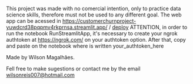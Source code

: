 This project was made with no comercial intention, only to practice data science skills, therefore must not be used to any different goal.
The web app can be acessed in https://customerchurnproject-yuwdcrd38pqpmv4rkprnsa.streamlit.app/ /
[deploy](https://customerchurnproject-yuwdcrd38pqpmv4rkprnsa.streamlit.app/)
ATTENTION, in order to run the notebook RunStreamlitApp, it's necessary to create your ngrok authtoken at https://ngrok.com/ on your authtoken option. After that, copy and paste on the notebook where is written your_authtoken_here 

Made by Wilson Magalhães.

Fell free to make sugestions or contact me by the email wilsonreis007@hotmail.com

